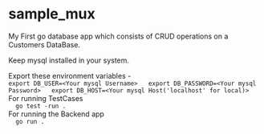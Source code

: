 # sample_mux
My First go database app which consists of CRUD operations on a Customers DataBase.

Keep mysql installed in your system.  

Export these environment variables -  
``
export DB_USER=<Your mysql Username>  
export DB_PASSWORD=<Your mysql Password>  
export DB_HOST=<Your mysql Host('localhost' for local)>  
``  
For running TestCases  
``  
go test -run .  
``  
For running the Backend app  
``  
go run .  
``
